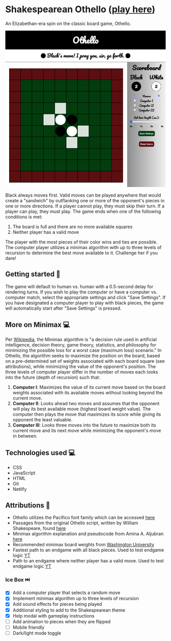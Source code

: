 # Shakespearean Othello ([play here](https://shakespearean-othello.netlify.app/))

An Elizabethan-era spin on the classic board game, Othello. 

![Game screenshot](https://github.com/callumnelson/othello/blob/main/assets/images/screenshot.png)

Black always moves first. Valid moves can be played anywhere that would create a "sandwich" by outflanking one or more of the opponent's pieces in one or more directions.  If a player cannot play, they must skip their turn. If a player can play, they must play. The game ends when one of the following conditions is met:
1. The board is full and there are no more available squares
2. Neither player has a valid move

The player with the most pieces of their color wins and ties are possible. The computer player utilizes a minimax algorithm with up to three levels of recursion to determine the best move available to it. Challenge her if you dare!

## Getting started 🏁

The game will default to human vs. human with a 0.5-second delay for rendering turns. If you wish to play the computer or have a computer vs. computer match, select the appropriate settings and click "Save Settings". If you have designated a computer player to play with black pieces, the game will automatically start after "Save Settings" is pressed.

## More on Minimax 💻

Per [Wikipedia](https://en.wikipedia.org/wiki/Minimax), the Minimax algorithm is "a decision rule used in artificial intelligence, decision theory, game theory, statistics, and philosophy for minimizing the possible loss for a worst case (maximum loss) scenario." In Othello, the algorithm seeks to maximize the position on the board, based on a pre-determined set of weights associated with each board square (see attributions), while minimizing the value of the opponent's position. The three levels of computer player differ in the number of moves each looks into the future (depth of recursion) such that:
1. **Computer I**: Maximizes the value of its current move based on the board weights associated with its available moves without looking beyond the current move. 
2. **Computer II**: Looks ahead two moves and assumes that the opponent will play its best available move (highest board weight value). The computer then plays the move that maximizes its score while giving its opponent the least valuable. 
3. **Computer III**: Looks three moves into the future to maximize both its current move and its next move while minimizing the opponent's move in between. 

## Technologies used 💻

* CSS
* JavaScript
* HTML
* Git
* Netlify

## Attributions 🤩
* Othello utilizes the Pacifico font family which can be accessed [here](https://fonts.google.com/specimen/Pacifico)
* Passages from the original Othello script, written by William Shakespeare, found [here](http://shakespeare.mit.edu/othello/full.html)
* Minimax algorithm explanation and pseudocode from Amina A. Aljubran [here](http://cs.indstate.edu/~aaljubran/paper.pdf)
* Recommended minimax board weights from [Washington University](https://courses.cs.washington.edu/courses/cse573/04au/Project/mini1/O-Thell-Us/Othellus.pdf)
* Fastest path to an endgame with all black pieces. Used to test endgame logic [YT](https://www.youtube.com/watch?v=6ehiWOSp_wk&ab_channel=SAWADYYY) 
* Path to an endgame where neither player has a valid move. Used to test endgame logic [YT](https://www.youtube.com/watch?v=B2RKnhTrbTs&ab_channel=BelgianOthelloAssociation)

### Ice Box ⏭️

- [x] Add a computer player that selects a random move
- [x] Implement minimax algorithm up to three levels of recursion
- [x] Add sound effects for pieces being played
- [x] Additional styling to add to the Shakespearean theme
- [x] Help modal with gameplay instructions
- [ ] Add animation to pieces when they are flipped
- [ ] Mobile friendly
- [ ] Dark/light mode toggle
